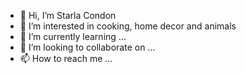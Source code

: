- 👋 Hi, I’m Starla Condon
- 👀 I’m interested in cooking, home decor and animals 
- 🌱 I’m currently learning ...
- 💞️ I’m looking to collaborate on ...
- 📫 How to reach me ...

<!---
StarlaCondon/StarlaCondon is a ✨ special ✨ repository because its `README.md` (this file) appears on your GitHub profile.
You can click the Preview link to take a look at your changes.
--->
